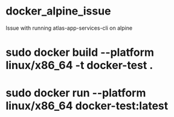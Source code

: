 # docker_alpine_issue
Issue with running atlas-app-services-cli on alpine 


# sudo docker build --platform linux/x86_64 -t docker-test .
# sudo docker run --platform linux/x86_64 docker-test:latest
